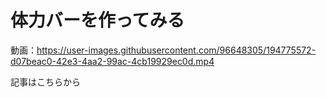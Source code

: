 # 体力バーを作ってみる
動画：https://user-images.githubusercontent.com/96648305/194775572-d07beac0-42e3-4aa2-99ac-4cb19929ec0d.mp4  

記事はこちらから  

